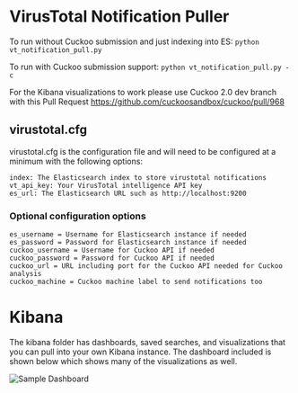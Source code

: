# VirusTotal Notification Puller

To run without Cuckoo submission and just indexing into ES:
```python vt_notification_pull.py```

To run with Cuckoo submission support:
```python vt_notification_pull.py -c```

For the Kibana visualizations to work please use Cuckoo 2.0 dev branch with this Pull Request https://github.com/cuckoosandbox/cuckoo/pull/968

## virustotal.cfg
virustotal.cfg is the configuration file and will need to be configured
at a minimum with the following options:
```
index: The Elasticsearch index to store virustotal notifications
vt_api_key: Your VirusTotal intelligence API key
es_url: The Elasticsearch URL such as http://localhost:9200
```
### Optional configuration options
```
es_username = Username for Elasticsearch instance if needed
es_password = Password for Elasticsearch instance if needed
cuckoo_username = Username for Cuckoo API if needed
cuckoo_password = Password for Cuckoo API if needed
cuckoo_url = URL including port for the Cuckoo API needed for Cuckoo analysis
cuckoo_machine = Cuckoo machine label to send notifications too
```

# Kibana

The kibana folder has dashboards, saved searches, and visualizations that
you can pull into your own Kibana instance.  The dashboard included is
shown below which shows many of the visualizations as well.

![Sample Dashboard](kibana/kibana.png?raw=true "Sample Dashboard")
